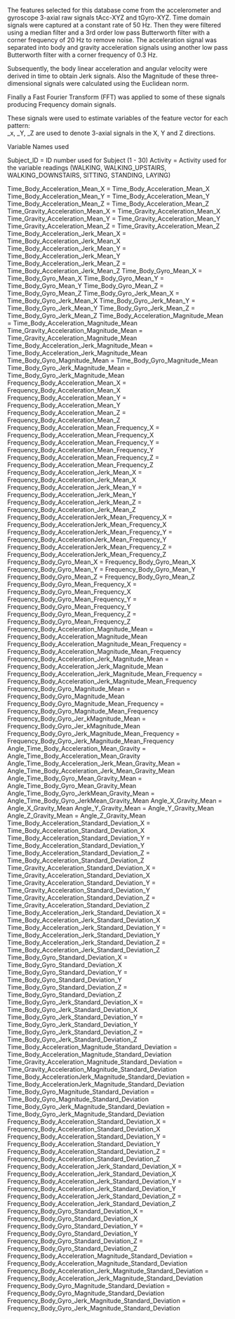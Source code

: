 The features selected for this database come from the accelerometer and gyroscope 3-axial raw signals tAcc-XYZ and tGyro-XYZ. 
Time domain signals were captured at a constant rate of 50 Hz. 
Then they were filtered using a median filter and a 3rd order low pass Butterworth filter with a corner frequency of 20 Hz to remove noise. 
The acceleration signal was separated into body and gravity acceleration signals using another low pass Butterworth filter with a corner frequency of 0.3 Hz. 			
			
Subsequently, the body linear acceleration and angular velocity were derived in time to obtain Jerk signals.
Also the Magnitude of these three-dimensional signals were calculated using the Euclidean norm. 			
			
Finally a Fast Fourier Transform (FFT) was applied to some of these signals producing Frequency domain signals.

These signals were used to estimate variables of the feature vector for each pattern:  			
_x, _Y, _Z are used to denote 3-axial signals in the X, Y and Z directions.			


Variable Names used

Subject_ID                                                      = ID number used for Subject (1 - 30)
Activity                                                        = Activity used for the variable readings 
                                                                  (WALKING, WALKING_UPSTAIRS, WALKING_DOWNSTAIRS, SITTING, STANDING, LAYING)

Time_Body_Acceleration_Mean_X	                                  =	Time_Body_Acceleration_Mean_X
Time_Body_Acceleration_Mean_Y	                                	=	Time_Body_Acceleration_Mean_Y
Time_Body_Acceleration_Mean_Z	                                	=	Time_Body_Acceleration_Mean_Z
Time_Gravity_Acceleration_Mean_X		                            =	Time_Gravity_Acceleration_Mean_X
Time_Gravity_Acceleration_Mean_Y	                             	=	Time_Gravity_Acceleration_Mean_Y
Time_Gravity_Acceleration_Mean_Z	                              =	Time_Gravity_Acceleration_Mean_Z
Time_Body_Acceleration_Jerk_Mean_X	                            =	Time_Body_Acceleration_Jerk_Mean_X
Time_Body_Acceleration_Jerk_Mean_Y	                            =	Time_Body_Acceleration_Jerk_Mean_Y
Time_Body_Acceleration_Jerk_Mean_Z	                            =	Time_Body_Acceleration_Jerk_Mean_Z
Time_Body_Gyro_Mean_X		                                        =	Time_Body_Gyro_Mean_X
Time_Body_Gyro_Mean_Y		                                        =	Time_Body_Gyro_Mean_Y
Time_Body_Gyro_Mean_Z		                                       	=	Time_Body_Gyro_Mean_Z
Time_Body_Gyro_Jerk_Mean_X	                                    =	Time_Body_Gyro_Jerk_Mean_X
Time_Body_Gyro_Jerk_Mean_Y	                                    =	Time_Body_Gyro_Jerk_Mean_Y
Time_Body_Gyro_Jerk_Mean_Z	                                    =	Time_Body_Gyro_Jerk_Mean_Z
Time_Body_Acceleration_Magnitude_Mean	                          =	Time_Body_Acceleration_Magnitude_Mean
Time_Gravity_Acceleration_Magnitude_Mean                      	=	Time_Gravity_Acceleration_Magnitude_Mean
Time_Body_Acceleration_Jerk_Magnitude_Mean                    	=	Time_Body_Acceleration_Jerk_Magnitude_Mean
Time_Body_Gyro_Magnitude_Mean	                                  =	Time_Body_Gyro_Magnitude_Mean
Time_Body_Gyro_Jerk_Magnitude_Mean	                            =	Time_Body_Gyro_Jerk_Magnitude_Mean
Frequency_Body_Acceleration_Mean_X	                           	=	Frequency_Body_Acceleration_Mean_X
Frequency_Body_Acceleration_Mean_Y	                           	=	Frequency_Body_Acceleration_Mean_Y
Frequency_Body_Acceleration_Mean_Z	                           	=	Frequency_Body_Acceleration_Mean_Z
Frequency_Body_Acceleration_Mean_Frequency_X                  	=	Frequency_Body_Acceleration_Mean_Frequency_X
Frequency_Body_Acceleration_Mean_Frequency_Y                  	=	Frequency_Body_Acceleration_Mean_Frequency_Y
Frequency_Body_Acceleration_Mean_Frequency_Z	                  =	Frequency_Body_Acceleration_Mean_Frequency_Z
Frequency_Body_Acceleration_Jerk_Mean_X	                        =	Frequency_Body_Acceleration_Jerk_Mean_X
Frequency_Body_Acceleration_Jerk_Mean_Y	                      	=	Frequency_Body_Acceleration_Jerk_Mean_Y
Frequency_Body_Acceleration_Jerk_Mean_Z	                      	=	Frequency_Body_Acceleration_Jerk_Mean_Z
Frequency_Body_AccelerationJerk_Mean_Frequency_X	              =	Frequency_Body_AccelerationJerk_Mean_Frequency_X
Frequency_Body_AccelerationJerk_Mean_Frequency_Y	              =	Frequency_Body_AccelerationJerk_Mean_Frequency_Y
Frequency_Body_AccelerationJerk_Mean_Frequency_Z	              =	Frequency_Body_AccelerationJerk_Mean_Frequency_Z
Frequency_Body_Gyro_Mean_X	                                    =	Frequency_Body_Gyro_Mean_X
Frequency_Body_Gyro_Mean_Y	                                    =	Frequency_Body_Gyro_Mean_Y
Frequency_Body_Gyro_Mean_Z	                                    =	Frequency_Body_Gyro_Mean_Z
Frequency_Body_Gyro_Mean_Frequency_X	                          =	Frequency_Body_Gyro_Mean_Frequency_X
Frequency_Body_Gyro_Mean_Frequency_Y		                        =	Frequency_Body_Gyro_Mean_Frequency_Y
Frequency_Body_Gyro_Mean_Frequency_Z	                         	=	Frequency_Body_Gyro_Mean_Frequency_Z
Frequency_Body_Acceleration_Magnitude_Mean  	                 	=	Frequency_Body_Acceleration_Magnitude_Mean
Frequency_Body_Acceleration_Magnitude_Mean_Frequency	          =	Frequency_Body_Acceleration_Magnitude_Mean_Frequency
Frequency_Body_Acceleration_Jerk_Magnitude_Mean	                =	Frequency_Body_Acceleration_Jerk_Magnitude_Mean
Frequency_Body_Acceleration_Jerk_Magnitude_Mean_Frequency	      =	Frequency_Body_Acceleration_Jerk_Magnitude_Mean_Frequency
Frequency_Body_Gyro_Magnitude_Mean	                            =	Frequency_Body_Gyro_Magnitude_Mean
Frequency_Body_Gyro_Magnitude_Mean_Frequency                  	=	Frequency_Body_Gyro_Magnitude_Mean_Frequency
Frequency_Body_Gyro_Jer_kMagnitude_Mean	                        =	Frequency_Body_Gyro_Jer_kMagnitude_Mean
Frequency_Body_Gyro_Jerk_Magnitude_Mean_Frequency	              =	Frequency_Body_Gyro_Jerk_Magnitude_Mean_Frequency
Angle_Time_Body_Acceleration_Mean_Gravity	                      =	Angle_Time_Body_Acceleration_Mean_Gravity
Angle_Time_Body_Acceleration_Jerk_Mean_Gravity_Mean	            =	Angle_Time_Body_Acceleration_Jerk_Mean_Gravity_Mean
Angle_Time_Body_Gyro_Mean_Gravity_Mean	                        =	Angle_Time_Body_Gyro_Mean_Gravity_Mean
Angle_Time_Body_Gyro_JerkMean_Gravity_Mean                    	=	Angle_Time_Body_Gyro_JerkMean_Gravity_Mean
Angle_X_Gravity_Mean	                                          =	Angle_X_Gravity_Mean
Angle_Y_Gravity_Mean	                                          =	Angle_Y_Gravity_Mean
Angle_Z_Gravity_Mean	                                          =	Angle_Z_Gravity_Mean
Time_Body_Acceleration_Standard_Deviation_X	                    =	Time_Body_Acceleration_Standard_Deviation_X
Time_Body_Acceleration_Standard_Deviation_Y                   	=	Time_Body_Acceleration_Standard_Deviation_Y
Time_Body_Acceleration_Standard_Deviation_Z	                    =	Time_Body_Acceleration_Standard_Deviation_Z
Time_Gravity_Acceleration_Standard_Deviation_X                	=	Time_Gravity_Acceleration_Standard_Deviation_X
Time_Gravity_Acceleration_Standard_Deviation_Y                	=	Time_Gravity_Acceleration_Standard_Deviation_Y
Time_Gravity_Acceleration_Standard_Deviation_Z                	=	Time_Gravity_Acceleration_Standard_Deviation_Z
Time_Body_Acceleration_Jerk_Standard_Deviation_X              	=	Time_Body_Acceleration_Jerk_Standard_Deviation_X
Time_Body_Acceleration_Jerk_Standard_Deviation_Y	              =	Time_Body_Acceleration_Jerk_Standard_Deviation_Y
Time_Body_Acceleration_Jerk_Standard_Deviation_Z              	=	Time_Body_Acceleration_Jerk_Standard_Deviation_Z
Time_Body_Gyro_Standard_Deviation_X	                            =	Time_Body_Gyro_Standard_Deviation_X
Time_Body_Gyro_Standard_Deviation_Y	                            =	Time_Body_Gyro_Standard_Deviation_Y
Time_Body_Gyro_Standard_Deviation_Z	                            =	Time_Body_Gyro_Standard_Deviation_Z
Time_Body_Gyro_Jerk_Standard_Deviation_X	                      =	Time_Body_Gyro_Jerk_Standard_Deviation_X
Time_Body_Gyro_Jerk_Standard_Deviation_Y                      	=	Time_Body_Gyro_Jerk_Standard_Deviation_Y
Time_Body_Gyro_Jerk_Standard_Deviation_Z                      	=	Time_Body_Gyro_Jerk_Standard_Deviation_Z
Time_Body_Acceleration_Magnitude_Standard_Deviation	            =	Time_Body_Acceleration_Magnitude_Standard_Deviation
Time_Gravity_Acceleration_Magnitude_Standard_Deviation	        =	Time_Gravity_Acceleration_Magnitude_Standard_Deviation
Time_Body_AccelerationJerk_Magnitude_Standard_Deviation	        =	Time_Body_AccelerationJerk_Magnitude_Standard_Deviation
Time_Body_Gyro_Magnitude_Standard_Deviation	                    =	Time_Body_Gyro_Magnitude_Standard_Deviation
Time_Body_Gyro_Jerk_Magnitude_Standard_Deviation	              =	Time_Body_Gyro_Jerk_Magnitude_Standard_Deviation
Frequency_Body_Acceleration_Standard_Deviation_X		            =	Frequency_Body_Acceleration_Standard_Deviation_X
Frequency_Body_Acceleration_Standard_Deviation_Y	              =	Frequency_Body_Acceleration_Standard_Deviation_Y
Frequency_Body_Acceleration_Standard_Deviation_Z	             	=	Frequency_Body_Acceleration_Standard_Deviation_Z
Frequency_Body_Acceleration_Jerk_Standard_Deviation_X           =	Frequency_Body_Acceleration_Jerk_Standard_Deviation_X
Frequency_Body_Acceleration_Jerk_Standard_Deviation_Y	          =	Frequency_Body_Acceleration_Jerk_Standard_Deviation_Y
Frequency_Body_Acceleration_Jerk_Standard_Deviation_Z	          =	Frequency_Body_Acceleration_Jerk_Standard_Deviation_Z
Frequency_Body_Gyro_Standard_Deviation_X	                      =	Frequency_Body_Gyro_Standard_Deviation_X
Frequency_Body_Gyro_Standard_Deviation_Y	                      =	Frequency_Body_Gyro_Standard_Deviation_Y
Frequency_Body_Gyro_Standard_Deviation_Z	                      =	Frequency_Body_Gyro_Standard_Deviation_Z
Frequency_Body_Acceleration_Magnitude_Standard_Deviation	      =	Frequency_Body_Acceleration_Magnitude_Standard_Deviation
Frequency_Body_Acceleration_Jerk_Magnitude_Standard_Deviation	  =	Frequency_Body_Acceleration_Jerk_Magnitude_Standard_Deviation
Frequency_Body_Gyro_Magnitude_Standard_Deviation	              =	Frequency_Body_Gyro_Magnitude_Standard_Deviation
Frequency_Body_Gyro_Jerk_Magnitude_Standard_Deviation	          =	Frequency_Body_Gyro_Jerk_Magnitude_Standard_Deviation



 